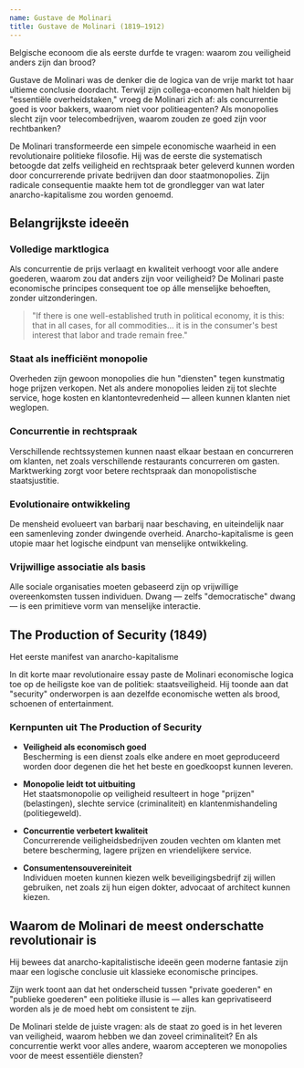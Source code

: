 ```yaml
---
name: Gustave de Molinari
title: Gustave de Molinari (1819–1912)
---
```


Belgische econoom die als eerste durfde te vragen: waarom zou veiligheid anders zijn dan brood?

Gustave de Molinari was de denker die de logica van de vrije markt tot haar ultieme conclusie doordacht. Terwijl zijn collega-economen halt hielden bij "essentiële overheidstaken," vroeg de Molinari zich af: als concurrentie goed is voor bakkers, waarom niet voor politieagenten? Als monopolies slecht zijn voor telecombedrijven, waarom zouden ze goed zijn voor rechtbanken?

De Molinari transformeerde een simpele economische waarheid in een revolutionaire politieke filosofie. Hij was de eerste die systematisch betoogde dat zelfs veiligheid en rechtspraak beter geleverd kunnen worden door concurrerende private bedrijven dan door staatmonopolies. Zijn radicale consequentie maakte hem tot de grondlegger van wat later anarcho-kapitalisme zou worden genoemd.

## Belangrijkste ideeën

### Volledige marktlogica
Als concurrentie de prijs verlaagt en kwaliteit verhoogt voor alle andere goederen, waarom zou dat anders zijn voor veiligheid? De Molinari paste economische principes consequent toe op álle menselijke behoeften, zonder uitzonderingen.

> "If there is one well-established truth in political economy, it is this: that in all cases, for all commodities... it is in the consumer's best interest that labor and trade remain free."

### Staat als inefficiënt monopolie
Overheden zijn gewoon monopolies die hun "diensten" tegen kunstmatig hoge prijzen verkopen. Net als andere monopolies leiden zij tot slechte service, hoge kosten en klantontevredenheid — alleen kunnen klanten niet weglopen.

### Concurrentie in rechtspraak
Verschillende rechtssystemen kunnen naast elkaar bestaan en concurreren om klanten, net zoals verschillende restaurants concurreren om gasten. Marktwerking zorgt voor betere rechtspraak dan monopolistische staatsjustitie.

### Evolutionaire ontwikkeling
De mensheid evolueert van barbarij naar beschaving, en uiteindelijk naar een samenleving zonder dwingende overheid. Anarcho-kapitalisme is geen utopie maar het logische eindpunt van menselijke ontwikkeling.

### Vrijwillige associatie als basis
Alle sociale organisaties moeten gebaseerd zijn op vrijwillige overeenkomsten tussen individuen. Dwang — zelfs "democratische" dwang — is een primitieve vorm van menselijke interactie.

## The Production of Security (1849)
Het eerste manifest van anarcho-kapitalisme

In dit korte maar revolutionaire essay paste de Molinari economische logica toe op de heiligste koe van de politiek: staatsveiligheid. Hij toonde aan dat "security" onderworpen is aan dezelfde economische wetten als brood, schoenen of entertainment.

### Kernpunten uit The Production of Security

- **Veiligheid als economisch goed**  
  Bescherming is een dienst zoals elke andere en moet geproduceerd worden door degenen die het het beste en goedkoopst kunnen leveren.

- **Monopolie leidt tot uitbuiting**  
  Het staatsmonopolie op veiligheid resulteert in hoge "prijzen" (belastingen), slechte service (criminaliteit) en klantenmishandeling (politiegeweld).

- **Concurrentie verbetert kwaliteit**  
  Concurrerende veiligheidsbedrijven zouden vechten om klanten met betere bescherming, lagere prijzen en vriendelijkere service.

- **Consumentensouvereiniteit**  
  Individuen moeten kunnen kiezen welk beveiligingsbedrijf zij willen gebruiken, net zoals zij hun eigen dokter, advocaat of architect kunnen kiezen.

## Waarom de Molinari de meest onderschatte revolutionair is

Hij bewees dat anarcho-kapitalistische ideeën geen moderne fantasie zijn maar een logische conclusie uit klassieke economische principes.

Zijn werk toont aan dat het onderscheid tussen "private goederen" en "publieke goederen" een politieke illusie is — alles kan geprivatiseerd worden als je de moed hebt om consistent te zijn.

De Molinari stelde de juiste vragen: als de staat zo goed is in het leveren van veiligheid, waarom hebben we dan zoveel criminaliteit? En als concurrentie werkt voor alles andere, waarom accepteren we monopolies voor de meest essentiële diensten? 